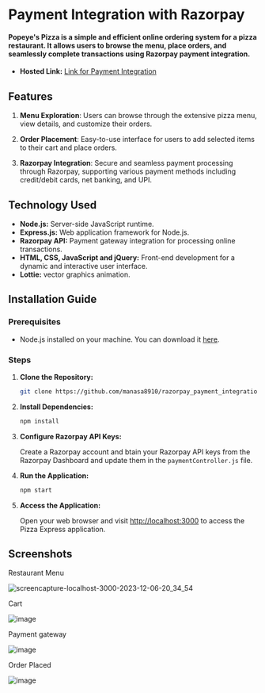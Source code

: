 # Payment Integration with Razorpay

#### Popeye's Pizza is a simple and efficient online ordering system for a pizza restaurant. It allows users to browse the menu, place orders, and seamlessly complete transactions using Razorpay payment integration.

- **Hosted Link:** [Link for Payment Integration](https://popeyes-pizza.onrender.com)


## Features

1. **Menu Exploration**: Users can browse through the extensive pizza menu, view details, and customize their orders.

2. **Order Placement**: Easy-to-use interface for users to add selected items to their cart and place orders.

3. **Razorpay Integration**: Secure and seamless payment processing through Razorpay, supporting various payment methods including credit/debit cards, net banking, and UPI.

## Technology Used

- **Node.js:** Server-side JavaScript runtime.
- **Express.js:** Web application framework for Node.js.
- **Razorpay API:** Payment gateway integration for processing online transactions.
- **HTML, CSS, JavaScript and jQuery:** Front-end development for a dynamic and interactive user interface.
- **Lottie:** vector graphics animation.

## Installation Guide

### Prerequisites

- Node.js installed on your machine. You can download it [here](https://nodejs.org/).

### Steps

1. **Clone the Repository:**

   ```bash
   git clone https://github.com/manasa8910/razorpay_payment_integration.git
   ```



2. **Install Dependencies:**

   ```bash
   npm install
   ```

3. **Configure Razorpay API Keys:**

   Create a Razorpay account and btain your Razorpay API keys from the Razorpay Dashboard and update them in the `paymentController.js` file.

4. **Run the Application:**

   ```bash
   npm start
   ```

5. **Access the Application:**

   Open your web browser and visit [http://localhost:3000](http://localhost:3000) to access the Pizza Express application.

## Screenshots

Restaurant Menu

![screencapture-localhost-3000-2023-12-06-20_34_54](https://github.com/manasa8910/frontend-js/assets/67619299/c824370b-ad10-4d98-8f30-300fee111350)

Cart

![image](https://github.com/manasa8910/frontend-js/assets/67619299/1c2cb8e5-4aea-4b0e-b575-733cfd5481b6)

Payment gateway

![image](https://github.com/manasa8910/frontend-js/assets/67619299/47a46090-2963-4130-bad4-34ebc97e6d2f)

Order Placed

![image](https://github.com/manasa8910/frontend-js/assets/67619299/1b089b38-8606-42ec-a01d-27fb4f23db49)
